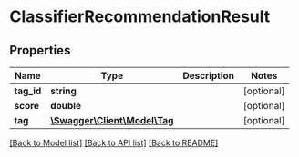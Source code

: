 # ClassifierRecommendationResult

## Properties
Name | Type | Description | Notes
------------ | ------------- | ------------- | -------------
**tag_id** | **string** |  | [optional] 
**score** | **double** |  | [optional] 
**tag** | [**\Swagger\Client\Model\Tag**](Tag.md) |  | [optional] 


[[Back to Model list]](../README.md#documentation-for-models) [[Back to API list]](../README.md#documentation-for-api-endpoints) [[Back to README]](../README.md)


